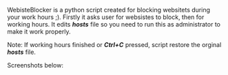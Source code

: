WebisteBlocker is a python script created for blocking websitets during your work hours ;). Firstly it asks user for websistes to block, then for working hours. It edits ***hosts*** file so you need to run this as administrator to make it work properly.

Note: If working hours finished or ***Ctrl+C*** pressed, script restore the orginal ***hosts*** file.

Screenshots below:
